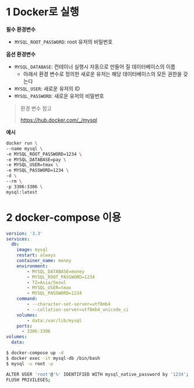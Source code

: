# 1 Docker로 실행



**필수 환경변수**

* `MYSQL_ROOT_PASSWORD`: root 유저의 비밀번호

**옵션 환경변수**

* `MYSQL_DATABASE`: 컨테이너 실행시 자동으로 만들어 질 데이터베이스의 이름
  * 아래서 환경 변수로 정의한 새로운 유저는 해당 데이터베이스의 모든 권한을 갖는다
* `MYSQL_USER`: 새로운 유저의 ID
* `MYSQL_PASSWORD`: 새로운 유저의 비밀번호



> 환경 변수 참고
>
> https://hub.docker.com/_/mysql



**예시**

```bash
docker run \
--name mysql \
-e MYSQL_ROOT_PASSWORD=1234 \
-e MYSQL_DATABASE=pay \
-e MYSQL_USER=tmax \
-e MYSQL_PASSWORD=1234 \
-d \
--rm \
-p 3306:3306 \
mysql:latest
```



# 2 docker-compose 이용

```yml
version: '3.3'
services:
  db:
    image: mysql
    restart: always
    container_name: money
    environment:
        - MYSQL_DATABASE=money
        - MYSQL_ROOT_PASSWORD=1234
        - TZ=Asia/Seoul
        - MYSQL_USER=tmax
        - MYSQL_PASSWORD=1234
    command:
        - --character-set-server=utf8mb4
        - --collation-server=utf8mb4_unicode_ci
    volumes:
        - data:/var/lib/mysql
    ports:
      - 3306:3306
volumes:
  data:
```

```bash
$ docker-compose up -d
$ docker exec -it mysql-db /bin/bash 
$ mysql -u root -p

ALTER USER 'root'@'%' IDENTIFIED WITH mysql_native_password by '1234';
FLUSH PRIVILEGES;
```

